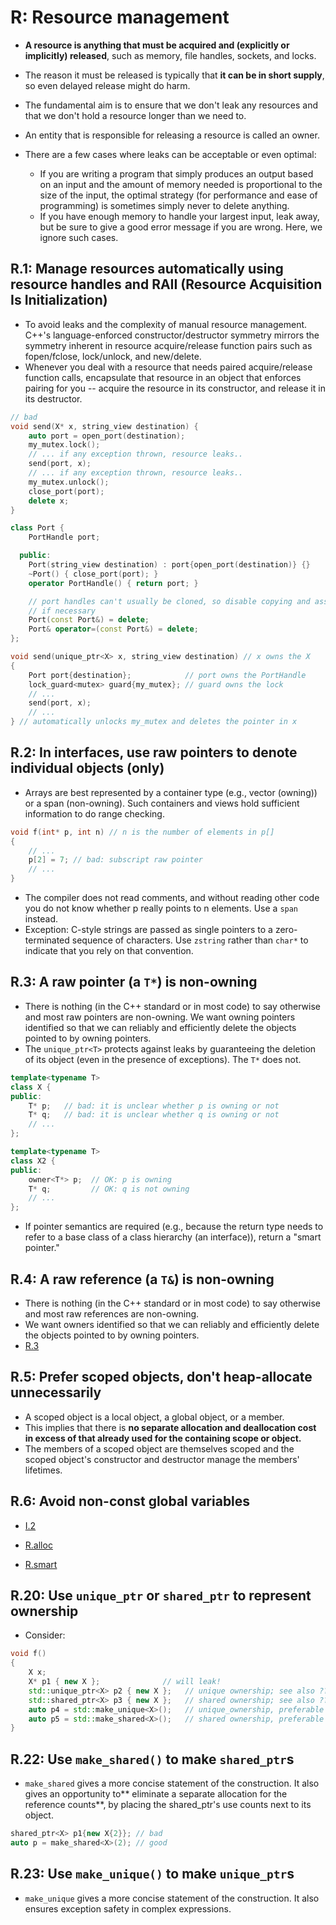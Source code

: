 # R: Resource management
- **A resource is anything that must be acquired and (explicitly or implicitly) released**, such as memory, file handles, sockets, and locks.
- The reason it must be released is typically that **it can be in short supply**, so even delayed release might do harm.
- The fundamental aim is to ensure that we don't leak any resources and that we don't hold a resource longer than we need to.
- An entity that is responsible for releasing a resource is called an owner.

- There are a few cases where leaks can be acceptable or even optimal:
  - If you are writing a program that simply produces an output based on an input and the amount of memory needed is proportional to the size of the input, the optimal strategy (for performance and ease of programming) is sometimes simply never to delete anything.
  - If you have enough memory to handle your largest input, leak away, but be sure to give a good error message if you are wrong. Here, we ignore such cases.

## R.1: Manage resources automatically using resource handles and RAII (Resource Acquisition Is Initialization)
- To avoid leaks and the complexity of manual resource management. C++'s language-enforced constructor/destructor symmetry mirrors the symmetry inherent in resource acquire/release function pairs such as fopen/fclose, lock/unlock, and new/delete.
- Whenever you deal with a resource that needs paired acquire/release function calls, encapsulate that resource in an object that enforces pairing for you -- acquire the resource in its constructor, and release it in its destructor.

```cpp
// bad
void send(X* x, string_view destination) {
    auto port = open_port(destination);
    my_mutex.lock();
    // ... if any exception thrown, resource leaks..
    send(port, x);
    // ... if any exception thrown, resource leaks..
    my_mutex.unlock();
    close_port(port);
    delete x;
}
```
```cpp
class Port {
    PortHandle port;

  public:
    Port(string_view destination) : port{open_port(destination)} {}
    ~Port() { close_port(port); }
    operator PortHandle() { return port; }

    // port handles can't usually be cloned, so disable copying and assignment
    // if necessary
    Port(const Port&) = delete;
    Port& operator=(const Port&) = delete;
};

void send(unique_ptr<X> x, string_view destination) // x owns the X
{
    Port port{destination};            // port owns the PortHandle
    lock_guard<mutex> guard{my_mutex}; // guard owns the lock
    // ...
    send(port, x);
    // ...
} // automatically unlocks my_mutex and deletes the pointer in x
```

## R.2: In interfaces, use raw pointers to denote individual objects (only)
- Arrays are best represented by a container type (e.g., vector (owning)) or a span (non-owning). Such containers and views hold sufficient information to do range checking.
```cpp
void f(int* p, int n) // n is the number of elements in p[]
{
    // ...
    p[2] = 7; // bad: subscript raw pointer
    // ...
}
```
- The compiler does not read comments, and without reading other code you do not know whether p really points to n elements. Use a `span` instead.
- Exception: C-style strings are passed as single pointers to a zero-terminated sequence of characters. Use `zstring` rather than `char*` to indicate that you rely on that convention.

## R.3: A raw pointer (a `T*`) is non-owning
- There is nothing (in the C++ standard or in most code) to say otherwise and most raw pointers are non-owning. We want owning pointers identified so that we can reliably and efficiently delete the objects pointed to by owning pointers.
- The `unique_ptr<T>` protects against leaks by guaranteeing the deletion of its object (even in the presence of exceptions). The `T*` does not.
```cpp
template<typename T>
class X {
public:
    T* p;   // bad: it is unclear whether p is owning or not
    T* q;   // bad: it is unclear whether q is owning or not
    // ...
};

template<typename T>
class X2 {
public:
    owner<T*> p;  // OK: p is owning
    T* q;         // OK: q is not owning
    // ...
};
```
- If pointer semantics are required (e.g., because the return type needs to refer to a base class of a class hierarchy (an interface)), return a "smart pointer."


## R.4: A raw reference (a `T&`) is non-owning
- There is nothing (in the C++ standard or in most code) to say otherwise and most raw references are non-owning.
- We want owners identified so that we can reliably and efficiently delete the objects pointed to by owning pointers.
- [R.3](#r3-a-raw-pointer-a-t-is-non-owning)

## R.5: Prefer scoped objects, don't heap-allocate unnecessarily
- A scoped object is a local object, a global object, or a member.
- This implies that there is **no separate allocation and deallocation cost in excess of that already used for the containing scope or object.** 
- The members of a scoped object are themselves scoped and the scoped object's constructor and destructor manage the members' lifetimes.

## R.6: Avoid non-const global variables
- [I.2](I.md#i2-avoid-non-const-global-variables)


- [R.alloc](R.alloc.md)
- [R.smart](R.smart.md)









## R.20: Use `unique_ptr` or `shared_ptr` to represent ownership
- Consider:
```cpp
void f()
{
    X x;
    X* p1 { new X };              // will leak!
    std::unique_ptr<X> p2 { new X };   // unique ownership; see also ???
    std::shared_ptr<X> p3 { new X };   // shared ownership; see also ???
    auto p4 = std::make_unique<X>();   // unique_ownership, preferable to the explicit use "new"
    auto p5 = std::make_shared<X>();   // shared ownership, preferable to the explicit use "new"
}
```



## R.22: Use `make_shared()` to make `shared_ptr`s
- `make_shared` gives a more concise statement of the construction. It also gives an opportunity to** eliminate a separate allocation for the reference counts**, by placing the shared_ptr's use counts next to its object.
```cpp
shared_ptr<X> p1{new X{2}}; // bad
auto p = make_shared<X>(2); // good
```

## R.23: Use `make_unique()` to make `unique_ptr`s
- `make_unique` gives a more concise statement of the construction. It also ensures exception safety in complex expressions.


